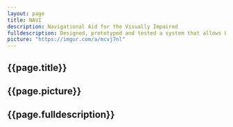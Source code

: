 ```yaml
---
layout: page
title: NAVI
description: Navigational Aid for the Visually Impaired
fulldescription: Designed, prototyped and tested a system that allows blind/severely visually impaired persons to “feel” their surroundings using strategically placed sensor arrays coupled with haptic feedback. Testing showed an almost instantaneous rate of adoption, with little learning curve even among elderly individuals. 
picture: "https://imgur.com/a/mcvj7nl"
---
```

<h2> {{page.title}} </h2>
<h2> {{page.picture}} </h2>
<h2> {{page.fulldescription}} </h2>
